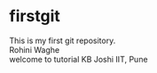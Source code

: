 # firstgit
This is my first git repository.
<br>Rohini Waghe
<br>welcome to tutorial
KB Joshi IIT, Pune
